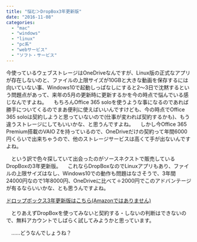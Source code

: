 ```yaml
---
title: "悩む＞DropBox3年更新版"
date: "2016-11-08"
categories: 
  - "mac"
  - "windows"
  - "linux"
  - "pc系"
  - "webサービス"
  - "ソフト・サービス"
---
```


今使っているウェブストレージはOneDriveなんですが、Linux版の正式なアプリが存在しないのと、ファイルの上限サイズが10GBと大きな動画を保存するには向いていない事、Windows10で起動しっぱなしにすると2〜3日で沈黙するという問題点があって、来年の5月の更新時に更新するかを今の時点で悩んでいる感じなんですよね。 　もちろんOffice 365 soloを使うような事になるのであれば勝手についてくるのでまあ便利に使えばいいんですけども、今の時点でOffice 365 soloは契約しようと思っていないので(仕事が変われば契約するかも)、もう違うストレージにしてもいいかな、と思うんですよね。 　しかし今Office 365 Premium搭載のVAIO Zを持っているので、OneDriveだけの契約って年間6000円くらいで出来ちゃうので、他のストレージサービスは高くて手が出ないんですよね。

　という訳で色々探していて出会ったのがソースネクストで販売しているDropBoxの3年更新版。 　これならDropBoxなのでLinuxアプリもあり、ファイルの上限サイズはなし、Windows10での動作も問題はなさそうで、3年間24000円なので1年8000円、OneDriveに比べて＋2000円でこのアドバンテージが有るならいいかな、とも思うんですよね。

[ドロップボックス3年更新版はこちら(Amazonではありません)](http://www.sourcenext.com/product/dropbox/)

　とりあえずDropBoxを使ってみないと契約する・しないの判断はできないので、無料アカウントでしばらく試してみようかと思っています。

　……どうなんでしょうね？

